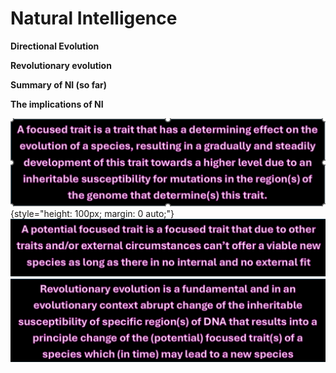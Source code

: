 # **Natural Intelligence**

**Directional Evolution**

**Revolutionary evolution** 

**Summary of NI (so far)**

**The implications of NI**

![focused trait1.png](/focused%20trait1.png){style="height: 100px; margin: 0 auto;"}![potential focused trait1.png](/potential%20focused%20trait1.png)![revolutionay evolution zwart1.png](/revolutionay%20evolution%20zwart1.png)

